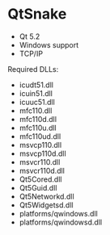 QtSnake
=======

- Qt 5.2
- Windows support
- TCP/IP

Required DLLs:
- icudt51.dll
- icuin51.dll
- icuuc51.dll
- mfc110.dll
- mfc110d.dll
- mfc110u.dll
- mfc110ud.dll
- msvcp110.dll
- msvcp110d.dll
- msvcr110.dll
- msvcr110d.dll
- Qt5Cored.dll
- Qt5Guid.dll
- Qt5Networkd.dll
- Qt5Widgetsd.dll
- platforms/qwindows.dll
- platforms/qwindowsd.dll

